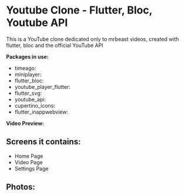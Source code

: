 # Youtube Clone - Flutter, Bloc, Youtube API

This is a YouTube clone dedicated only to mrbeast videos, created with flutter, bloc and the official YouTube API

**Packages in use:**
  - timeago: 
  - miniplayer: 
  - flutter_bloc:
  - youtube_player_flutter: 
  - flutter_svg: 
  - youtube_api: 
  - cupertino_icons: 
  - flutter_inappwebview: 
  
  
  
  **Video Preview:**
  
  
 
  ## Screens it contains:
   - Home Page
   - Video Page
   - Settings Page
 ## Photos:
